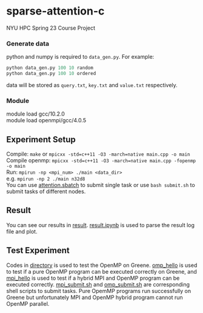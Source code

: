 # sparse-attention-c

NYU HPC Spring 23 Course Project

### Generate data

python and numpy is required to `data_gen.py`. For example:

```python
python data_gen.py 100 10 random
python data_gen.py 100 10 ordered
```
data will be stored as `query.txt`, `key.txt` and `value.txt` respectively.

### Module
module load gcc/10.2.0  
module load openmpi/gcc/4.0.5 

## Experiment Setup
Compile: `make` or `mpicxx -std=c++11 -O3 -march=native main.cpp -o main`    
Compile openmp: `mpicxx -std=c++11 -O3 -march=native main.cpp -fopenmp -o main`  
Run: `mpirun -np <mpi_num> ./main <data_dir>`   
e.g. `mpirun -np 2 ./main n32d8`  
You can use [attention.sbatch](attention.sbatch) to submit single task or use `bash submit.sh` to submit tasks of different nodes.

## Result
You can see our results in [result](result). [result.ipynb](result/result.ipynb) is used to parse the result log file and plot.
## Test Experiment
Codes in [directory](omp_test) is used to test the OpenMP on Greene. [omp_hello](omp_test/omp_hello.cpp) is used to test if a pure OpenMP program can be executed correctly on Greene, and [mpi_hello](omp_test/mpi_hello.cpp) is used to test if a hybrid MPI and OpenMP program can be executed correctly. [mpi_submit.sh](omp_test/mpi_submit.sh) and [omp_submit.sh](omp_test/omp_submit.sh) are corresponding shell scripts to submit tasks. Pure OpemMP programs run successfully on Greene but unfortunately MPI and OpenMP hybrid program cannot run OpenMP parallel. 



